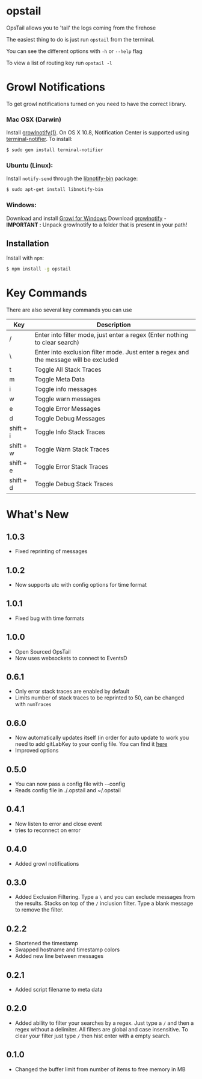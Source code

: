 opstail
========

OpsTail allows you to 'tail' the logs coming from the firehose

The easiest thing to do is just run `opstail` from the terminal.

You can see the different options with `-h` or `--help` flag

To view a list of routing key run `opstail -l`

Growl Notifications
===================
To get growl notifications turned on you need to have the correct library.
### Mac OSX (Darwin)
Install [growlnotify(1)](http://growl.info/extras.php#growlnotify). On OS X 10.8, Notification Center is supported using [terminal-notifier](https://github.com/alloy/terminal-notifier). To install:

``` bash
$ sudo gem install terminal-notifier
```

### Ubuntu (Linux):
Install `notify-send` through the [libnotify-bin](http://packages.ubuntu.com/libnotify-bin) package:

``` bash
$ sudo apt-get install libnotify-bin
```

### Windows:
Download and install [Growl for Windows](http://www.growlforwindows.com/gfw/default.aspx)
Download [growlnotify](http://www.growlforwindows.com/gfw/help/growlnotify.aspx) - **IMPORTANT :** Unpack growlnotify to a folder that is present in your path!


Installation
------------

Install with `npm`:

``` bash
$ npm install -g opstail
```

Key Commands
============
There are also several key commands you can use

| Key | Description |
| --- | ----------- |
| / | Enter into filter mode, just enter a regex (Enter nothing to clear search) |
| \ | Enter into exclusion filter mode. Just enter a regex and the message will be excluded |
| t | Toggle All Stack Traces |
| m | Toggle Meta Data |
| i | Toggle info messages |
| w | Toggle warn messages |
| e | Toggle Error Messages |
| d | Toggle Debug Messages |
| shift + i | Toggle Info Stack Traces |
| shift + w | Toggle Warn Stack Traces |
| shift + e | Toggle Error Stack Traces |
| shift + d | Toggle Debug Stack Traces |

What's New
==========

1.0.3
-----
- Fixed reprinting of messages

1.0.2
-----
- Now supports utc with config options for time format

1.0.1
-----
- Fixed bug with time formats

1.0.0
-----
- Open Sourced OpsTail
- Now uses websockets to connect to EventsD

0.6.1
-----
- Only error stack traces are enabled by default
- Limits number of stack traces to be reprinted to 50, can be changed with `numTraces`

0.6.0
-----
- Now automatically updates itself (in order for auto update to work you need to add
  gitLabKey to your config file. You can find it [here](http://gitlab.sazze.com/profile/account)
- Improved options

0.5.0
-----
- You can now pass a config file with --config
- Reads config file in ./.opstail and ~/.opstail

0.4.1
-----
- Now listen to error and close event
- tries to reconnect on error

0.4.0
-----
- Added growl notifications

0.3.0
-----
- Added Exclusion Filtering. Type a `\` and you can exclude messages from the results. Stacks on top of
  the  `/` inclusion filter. Type a blank message to remove the filter.

0.2.2
-----
- Shortened the timestamp
- Swapped hostname and timestamp colors
- Added new line between messages

0.2.1
-----
- Added script filename to meta data

0.2.0
-----
- Added ability to filter your searches by a regex. Just type a `/` and then a regex without a delimiter.
  All filters are global and case insensitive. To clear your filter just type `/` then hist enter with a empty
  search.

0.1.0
-----
 - Changed the buffer limit from number of items to free memory in MB